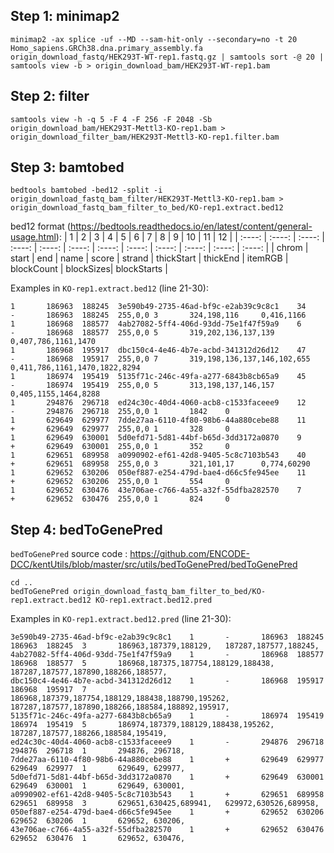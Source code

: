 

## Step 1: minimap2

```
minimap2 -ax splice -uf --MD --sam-hit-only --secondary=no -t 20 Homo_sapiens.GRCh38.dna.primary_assembly.fa origin_download_fastq/HEK293T-WT-rep1.fastq.gz | samtools sort -@ 20 | samtools view -b > origin_download_bam/HEK293T-WT-rep1.bam
```
## Step 2: filter
```
samtools view -h -q 5 -F 4 -F 256 -F 2048 -Sb origin_download_bam/HEK293T-Mettl3-KO-rep1.bam >  origin_download_filter_bam/HEK293T-Mettl3-KO-rep1.filter.bam
```
## Step 3: bamtobed
```
bedtools bamtobed -bed12 -split -i origin_download_fastq_bam_filter/HEK293T-Mettl3-KO-rep1.bam > origin_download_fastq_bam_filter_to_bed/KO-rep1.extract.bed12
```
bed12 format (https://bedtools.readthedocs.io/en/latest/content/general-usage.html): 
| 1 | 2 | 3 | 4 | 5 | 6 | 7 | 8 | 9 | 10 | 11 | 12 |
| :----: | :----: | :----: | :----: | :----: | :----: | :----: | :----: | :----: | :----: | :----: | :----: |
| chrom | start | end | name | score | strand | thickStart | thickEnd | itemRGB | blockCount | blockSizes| blockStarts |


Examples in `KO-rep1.extract.bed12` (line 21-30):
```
1       186963  188245  3e590b49-2735-46ad-bf9c-e2ab39c9c8c1    34      -       186963  188245  255,0,0 3       324,198,116     0,416,1166
1       186968  188577  4ab27082-5ff4-406d-93dd-75e1f47f59a9    6       -       186968  188577  255,0,0 5       319,202,136,137,139     0,407,786,1161,1470
1       186968  195917  dbc150c4-4e46-4b7e-acbd-341312d26d12    47      -       186968  195917  255,0,0 7       319,198,136,137,146,102,655     0,411,786,1161,1470,1822,8294
1       186974  195419  5135f71c-246c-49fa-a277-6843b8cb65a9    45      -       186974  195419  255,0,0 5       313,198,137,146,157     0,405,1155,1464,8288
1       294876  296718  ed24c30c-40d4-4060-acb8-c1533faceee9    12      -       294876  296718  255,0,0 1       1842    0
1       629649  629977  7dde27aa-6110-4f80-98b6-44a880cebe88    11      +       629649  629977  255,0,0 1       328     0
1       629649  630001  5d0efd71-5d81-44bf-b65d-3dd3172a0870    9       +       629649  630001  255,0,0 1       352     0
1       629651  689958  a0990902-ef61-42d8-9405-5c8c7103b543    40      +       629651  689958  255,0,0 3       321,101,17      0,774,60290
1       629652  630206  050ef887-e254-479d-bae4-d66c5fe945ee    11      +       629652  630206  255,0,0 1       554     0
1       629652  630476  43e706ae-c766-4a55-a32f-55dfba282570    7       +       629652  630476  255,0,0 1       824     0
```

## Step 4: bedToGenePred

`bedToGenePred` source code : https://github.com/ENCODE-DCC/kentUtils/blob/master/src/utils/bedToGenePred/bedToGenePred
```
cd ..
bedToGenePred origin_download_fastq_bam_filter_to_bed/KO-rep1.extract.bed12 KO-rep1.extract.bed12.pred
```
Examples in `KO-rep1.extract.bed12.pred` (line 21-30):
```
3e590b49-2735-46ad-bf9c-e2ab39c9c8c1    1       -       186963  188245  186963  188245  3       186963,187379,188129,   187287,187577,188245,
4ab27082-5ff4-406d-93dd-75e1f47f59a9    1       -       186968  188577  186968  188577  5       186968,187375,187754,188129,188438,     187287,187577,187890,188266,188577,
dbc150c4-4e46-4b7e-acbd-341312d26d12    1       -       186968  195917  186968  195917  7       186968,187379,187754,188129,188438,188790,195262, 187287,187577,187890,188266,188584,188892,195917,
5135f71c-246c-49fa-a277-6843b8cb65a9    1       -       186974  195419  186974  195419  5       186974,187379,188129,188438,195262,     187287,187577,188266,188584,195419,
ed24c30c-40d4-4060-acb8-c1533faceee9    1       -       294876  296718  294876  296718  1       294876, 296718,
7dde27aa-6110-4f80-98b6-44a880cebe88    1       +       629649  629977  629649  629977  1       629649, 629977,
5d0efd71-5d81-44bf-b65d-3dd3172a0870    1       +       629649  630001  629649  630001  1       629649, 630001,
a0990902-ef61-42d8-9405-5c8c7103b543    1       +       629651  689958  629651  689958  3       629651,630425,689941,   629972,630526,689958,
050ef887-e254-479d-bae4-d66c5fe945ee    1       +       629652  630206  629652  630206  1       629652, 630206,
43e706ae-c766-4a55-a32f-55dfba282570    1       +       629652  630476  629652  630476  1       629652, 630476,
```
